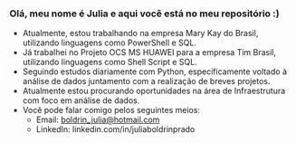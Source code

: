 ### Olá, meu nome é Julia e aqui você está no meu repositório :)

- Atualmente, estou trabalhando na empresa Mary Kay do Brasil, utilizando linguagens como PowerShell e SQL.
- Já trabalhei no Projeto OCS MS HUAWEI para a empresa Tim Brasil, utilizando linguagens como Shell Script e SQL.
- Seguindo estudos diariamente com Python, especificamente voltado à análise de dados juntamento com a realização de breves projetos.
- Atualmente estou procurando oportunidades na área de Infraestrutura com foco em análise de dados.
- Você pode falar comigo pelos seguintes meios:
    - Email: boldrin_julia@hotmail.com
    - LinkedIn: linkedin.com/in/juliaboldrinprado

